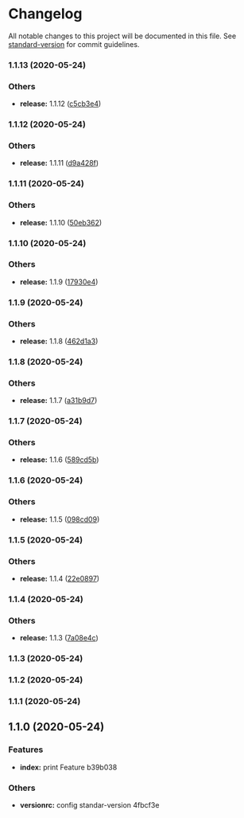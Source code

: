# Changelog

All notable changes to this project will be documented in this file. See [standard-version](https://github.com/conventional-changelog/standard-version) for commit guidelines.

### 1.1.13 (2020-05-24)


### Others

* **release:** 1.1.12 ([c5cb3e4](https://github.com/roddyvitali/version/commit/c5cb3e4eba627eaaf615e53c3b795476503edacc))

### 1.1.12 (2020-05-24)


### Others

* **release:** 1.1.11 ([d9a428f](https://github.com/roddyvitali/version/commit/d9a428f3f3c5e6277233b46e7d9841aef1bfa897))

### 1.1.11 (2020-05-24)


### Others

* **release:** 1.1.10 ([50eb362](https://github.com/roddyvitali/version/commit/50eb3626e1b6b47e8b2a00ed36a0a5ce383ff60a))

### 1.1.10 (2020-05-24)


### Others

* **release:** 1.1.9 ([17930e4](https://github.com/roddyvitali/version/commit/17930e4d8b9eeeab91bebe38d7c12eaa4fe0c0c8))

### 1.1.9 (2020-05-24)


### Others

* **release:** 1.1.8 ([462d1a3](https://github.com/roddyvitali/version/commit/462d1a3a46900f3e2d11aae76aa33d4e2209adc1))

### 1.1.8 (2020-05-24)


### Others

* **release:** 1.1.7 ([a31b9d7](https://github.com/roddyvitali/version/commit/a31b9d71d09c6e4a3a7c9592ed79390e5c01af8b))

### 1.1.7 (2020-05-24)


### Others

* **release:** 1.1.6 ([589cd5b](https://github.com/roddyvitali/version/commit/589cd5b7e01c7b45a3e86070fabb86e17e2265d3))

### 1.1.6 (2020-05-24)


### Others

* **release:** 1.1.5 ([098cd09](https://github.com/roddyvitali/version/commit/098cd09b224456e8cfcb3bf29dc3be8941bb2d02))

### 1.1.5 (2020-05-24)


### Others

* **release:** 1.1.4 ([22e0897](https://github.com/roddyvitali/version/commit/22e08970ce9ebd33727801c46aa4b7b6d37b23af))

### 1.1.4 (2020-05-24)


### Others

* **release:** 1.1.3 ([7a08e4c](https://github.com/roddyvitali/version/commit/7a08e4cea678d29f7af6075cb6f5639565e7a3ad))

### 1.1.3 (2020-05-24)

### 1.1.2 (2020-05-24)

### 1.1.1 (2020-05-24)

## 1.1.0 (2020-05-24)


### Features

* **index:** print Feature b39b038


### Others

* **versionrc:** config standar-version 4fbcf3e
